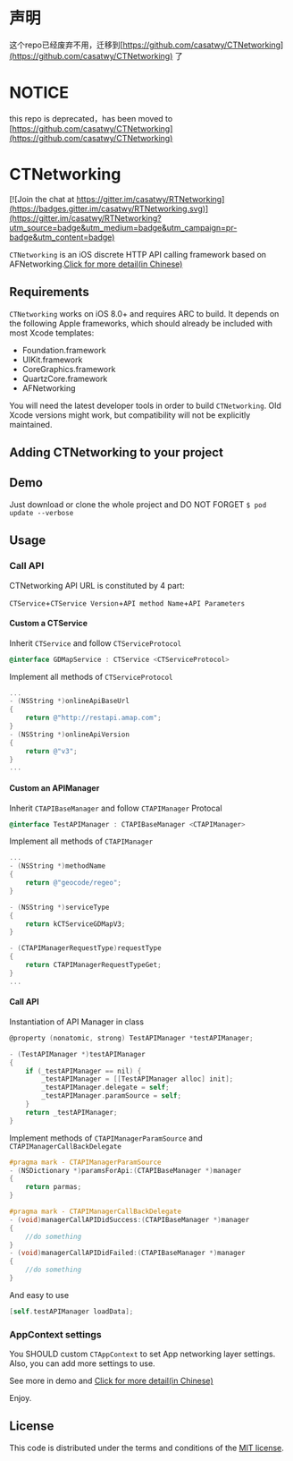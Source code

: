 声明
====

这个repo已经废弃不用，迁移到[https://github.com/casatwy/CTNetworking](https://github.com/casatwy/CTNetworking) 了

NOTICE
======

this repo is deprecated，has been moved to [https://github.com/casatwy/CTNetworking](https://github.com/casatwy/CTNetworking)


# CTNetworking

[![Join the chat at https://gitter.im/casatwy/RTNetworking](https://badges.gitter.im/casatwy/RTNetworking.svg)](https://gitter.im/casatwy/RTNetworking?utm_source=badge&utm_medium=badge&utm_campaign=pr-badge&utm_content=badge)

`CTNetworking` is an iOS discrete HTTP API calling framework based on AFNetworking.[Click for more detail(in Chinese)](http://casatwy.com/iosying-yong-jia-gou-tan-wang-luo-ceng-she-ji-fang-an.html)

## Requirements

`CTNetworking` works on iOS 8.0+ and requires ARC to build. It depends on the following Apple frameworks, which should already be included with most Xcode templates:

* Foundation.framework
* UIKit.framework
* CoreGraphics.framework
* QuartzCore.framework
* AFNetworking

You will need the latest developer tools in order to build `CTNetworking`. Old Xcode versions might work, but compatibility will not be explicitly maintained.

## Adding CTNetworking to your project

## Demo

Just download or clone the whole project and DO NOT FORGET `$ pod update --verbose`

## Usage

### Call API

CTNetworking API URL is constituted by 4 part:

`CTService`+`CTService Version`+`API method Name`+`API Parameters`

#### Custom a CTService

Inherit `CTService` and follow `CTServiceProtocol`

```objective-c
@interface GDMapService : CTService <CTServiceProtocol>
```

Implement all methods of `CTServiceProtocol`

```objective-c
...
- (NSString *)onlineApiBaseUrl
{
    return @"http://restapi.amap.com";
}
- (NSString *)onlineApiVersion
{
    return @"v3";
}
...
```

#### Custom an APIManager

Inherit `CTAPIBaseManager` and follow `CTAPIManager` Protocal

```objective-c
@interface TestAPIManager : CTAPIBaseManager <CTAPIManager>
```

Implement all methods of `CTAPIManager`

```objective-c
...
- (NSString *)methodName
{
    return @"geocode/regeo";
}

- (NSString *)serviceType
{
    return kCTServiceGDMapV3;
}

- (CTAPIManagerRequestType)requestType
{
    return CTAPIManagerRequestTypeGet;
}
...
```

#### Call API

Instantiation of API Manager in class

```objective-c
@property (nonatomic, strong) TestAPIManager *testAPIManager;

- (TestAPIManager *)testAPIManager
{
    if (_testAPIManager == nil) {
        _testAPIManager = [[TestAPIManager alloc] init];
        _testAPIManager.delegate = self;
        _testAPIManager.paramSource = self;
    }
    return _testAPIManager;
}
```

Implement methods of `CTAPIManagerParamSource` and `CTAPIManagerCallBackDelegate`

```objective-c
#pragma mark - CTAPIManagerParamSource
- (NSDictionary *)paramsForApi:(CTAPIBaseManager *)manager
{
    return parmas;
}

#pragma mark - CTAPIManagerCallBackDelegate
- (void)managerCallAPIDidSuccess:(CTAPIBaseManager *)manager
{
    //do something
}
- (void)managerCallAPIDidFailed:(CTAPIBaseManager *)manager
{
    //do something
}
```

And easy to use

```objective-c
[self.testAPIManager loadData];
```

### AppContext settings

You SHOULD custom `CTAppContext` to set App networking layer settings. Also, you can add more settings to use.

See more in demo and [Click for more detail(in Chinese)](http://casatwy.com/iosying-yong-jia-gou-tan-wang-luo-ceng-she-ji-fang-an.html)


Enjoy.

## License

This code is distributed under the terms and conditions of the [MIT license](LICENSE).
